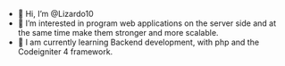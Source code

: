 - 👋 Hi, I’m @Lizardo10
- 👀 I’m interested in program web applications on the server side and at the same time make them stronger and more scalable.
- 🌱 I am currently learning Backend development, with php and the Codeigniter 4 framework.
<!---
Lizardo10/Lizardo10 is a ✨ special ✨ repository because its `README.md` (this file) appears on your GitHub profile.
You can click the Preview link to take a look at your changes.
--->
